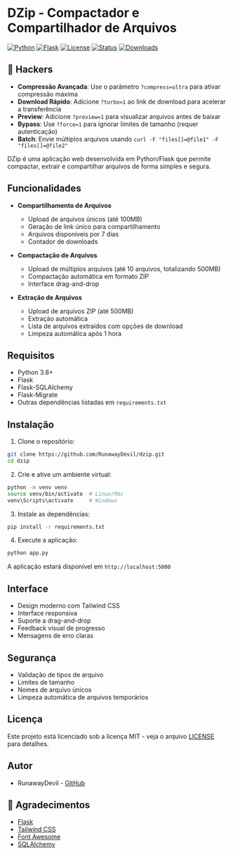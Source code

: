 # DZip - Compactador e Compartilhador de Arquivos

[![Python](https://img.shields.io/badge/Python-3.8+-blue.svg)](https://www.python.org/)
[![Flask](https://img.shields.io/badge/Flask-2.0.1-green.svg)](https://flask.palletsprojects.com/)
[![License](https://img.shields.io/badge/License-MIT-yellow.svg)](https://opensource.org/licenses/MIT)
[![Status](https://img.shields.io/badge/Status-Stable-brightgreen.svg)](https://github.com/RunawayDevil/dzip)
[![Downloads](https://img.shields.io/badge/Downloads-100%2B-orange.svg)](https://github.com/RunawayDevil/dzip)

## 🚀 Hackers

- **Compressão Avançada**: Use o parâmetro `?compress=ultra` para ativar compressão máxima
- **Download Rápido**: Adicione `?turbo=1` ao link de download para acelerar a transferência
- **Preview**: Adicione `?preview=1` para visualizar arquivos antes de baixar
- **Bypass**: Use `?force=1` para ignorar limites de tamanho (requer autenticação)
- **Batch**: Envie múltiplos arquivos usando `curl -F "files[]=@file1" -F "files[]=@file2"`

DZip é uma aplicação web desenvolvida em Python/Flask que permite compactar, extrair e compartilhar arquivos de forma simples e segura.

## Funcionalidades

- **Compartilhamento de Arquivos**
  - Upload de arquivos únicos (até 100MB)
  - Geração de link único para compartilhamento
  - Arquivos disponíveis por 7 dias
  - Contador de downloads

- **Compactação de Arquivos**
  - Upload de múltiplos arquivos (até 10 arquivos, totalizando 500MB)
  - Compactação automática em formato ZIP
  - Interface drag-and-drop

- **Extração de Arquivos**
  - Upload de arquivos ZIP (até 500MB)
  - Extração automática
  - Lista de arquivos extraídos com opções de download
  - Limpeza automática após 1 hora

## Requisitos

- Python 3.8+
- Flask
- Flask-SQLAlchemy
- Flask-Migrate
- Outras dependências listadas em `requirements.txt`

## Instalação

1. Clone o repositório:
```bash
git clone https://github.com/RunawayDevil/dzip.git
cd dzip
```

2. Crie e ative um ambiente virtual:
```bash
python -m venv venv
source venv/bin/activate  # Linux/Mac
venv\Scripts\activate     # Windows
```

3. Instale as dependências:
```bash
pip install -r requirements.txt
```

4. Execute a aplicação:
```bash
python app.py
```

A aplicação estará disponível em `http://localhost:5000`

## Interface

- Design moderno com Tailwind CSS
- Interface responsiva
- Suporte a drag-and-drop
- Feedback visual de progresso
- Mensagens de erro claras

## Segurança

- Validação de tipos de arquivo
- Limites de tamanho
- Nomes de arquivo únicos
- Limpeza automática de arquivos temporários

## Licença

Este projeto está licenciado sob a licença MIT - veja o arquivo [LICENSE](LICENSE) para detalhes.

## Autor

- RunawayDevil - [GitHub](https://github.com/RunawayDevil)

## 🙏 Agradecimentos

- [Flask](https://flask.palletsprojects.com/)
- [Tailwind CSS](https://tailwindcss.com/)
- [Font Awesome](https://fontawesome.com/)
- [SQLAlchemy](https://www.sqlalchemy.org/) 